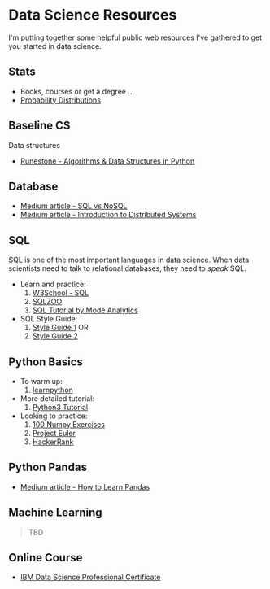 # Data Science Resources

I'm putting together some helpful public web resources I've gathered to get you started in data science.

## Stats

* Books, courses or get a degree ...
* [Probability Distributions](https://blog.cloudera.com/blog/2015/12/common-probability-distributions-the-data-scientists-crib-sheet/)

## Baseline CS 

Data structures

* [Runestone - Algorithms & Data Structures in Python](https://runestone.academy/runestone/static/pythonds/index.html)

## Database

* [Medium article - SQL vs NoSQL](https://medium.com/xplenty-blog/the-sql-vs-nosql-difference-mysql-vs-mongodb-32c9980e67b2)
* [Medium article - Introduction to Distributed Systems](https://medium.freecodecamp.org/a-thorough-introduction-to-distributed-systems-3b91562c9b3c)

## SQL

SQL is one of the most important languages in data science. When data scientists need to talk to relational databases, they need to _speak_ SQL.

* Learn and practice: 
    1. [W3School - SQL](https://www.w3schools.com/sql/)
    1. [SQLZOO](https://sqlzoo.net/wiki/SQL_Tutorial)
    1. [SQL Tutorial by Mode Analytics](https://mode.com/sql-tutorial/introduction-to-sql/)
* SQL Style Guide: 
    1. [Style Guide 1](https://gist.github.com/fredbenenson/7bb92718e19138c20591) OR 
    1. [Style Guide 2](https://github.com/haleemur/sql-style-guide) 

## Python Basics

* To warm up: 
    1. [learnpython](https://www.learnpython.org/) 
* More detailed tutorial:
    1. [Python3 Tutorial](https://docs.python.org/3/tutorial/)
* Looking to practice:
    1. [100 Numpy Exercises](http://www.labri.fr/perso/nrougier/teaching/numpy.100/)
    1. [Project Euler](https://projecteuler.net/archives)
    1. [HackerRank](https://www.hackerrank.com/)

## Python Pandas

* [Medium article - How to Learn Pandas](https://medium.com/dunder-data/how-to-learn-pandas-108905ab4955)

## Machine Learning

> TBD

## Online Course

* [IBM Data Science Professional Certificate](https://www.coursera.org/specializations/ibm-data-science-professional-certificate)